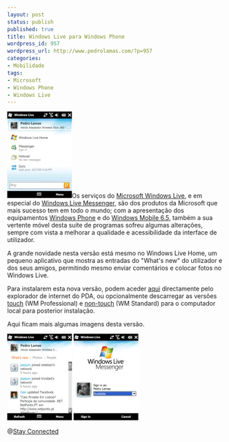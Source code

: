 ```yaml
---
layout: post
status: publish
published: true
title: Windows Live para Windows Phone
wordpress_id: 957
wordpress_url: http://www.pedrolamas.com/?p=957
categories:
- Mobilidade
tags:
- Microsoft
- Windows Phone
- Windows Live
---
```

[![Windows Live Main Screen Thumbnail](/wp-content/uploads/2009/10/Windows-Live-Main-Screen-Thumbnail.jpg)](/wp-content/uploads/2009/10/Windows-Live-Main-Screen.jpg "Windows Live Main Screen")Os serviços do [Microsoft Windows Live](http://home.live.com), e em especial do [Windows Live Messenger](http://messenger.live.com), são dos produtos da Microsoft que mais sucesso tem em todo o mundo; com a apresentação dos equipamentos [Windows Phone](/tag/windows-phone/) e do [Windows Mobile 6.5](/tag/windows-mobile-65/), também a sua vertente móvel desta suite de programas sofreu algumas alterações, sempre com vista a melhorar a qualidade e acessibilidade da interface de utilizador.

A grande novidade nesta versão está mesmo no Windows Live Home, um pequeno aplicativo que mostra as entradas do "What's new" do utilizador e dos seus amigos, permitindo mesmo enviar comentários e colocar fotos no Windows Live.

Para instalarem esta nova versão, podem aceder [aqui](http://wl.windowsmobile.com/) directamente pelo explorador de internet do PDA, ou opcionalmente descarregar as versões [touch](http://www.microsoft.com/downloads/details.aspx?displaylang=en&FamilyID=f3e8d82e-db98-42c1-b66a-a434068971f0) (WM Professional) e [non-touch](http://www.microsoft.com/downloads/details.aspx?displaylang=en&FamilyID=19887fd5-ca74-491c-857a-d49cc8c2afaa) (WM Standard) para o computador local para posterior instalação.

Aqui ficam mais algumas imagens desta versão.

[![Windows Live Home Thumbnail](/wp-content/uploads/2009/10/Windows-Live-Home-Thumbnail.jpg)](/wp-content/uploads/2009/10/Windows-Live-Home.jpg "Windows Live Home") [![Windows Live Messenger Start Thumbnail](/wp-content/uploads/2009/10/Windows-Live-Messenger-Start-Thumbnail.jpg)](/wp-content/uploads/2009/10/Windows-Live-Messenger-Start.jpg "Windows Live Messenger")

@[Stay Connected](http://blogs.msdn.com/wlfwm/archive/2009/10/05/home-is-where-the-heart-is.aspx)
